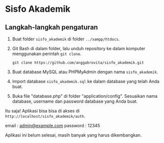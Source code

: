 # Sisfo Akademik


## Langkah-langkah pengaturan

1. Buat folder `sisfo_akademik` di folder `../xampp/htdocs`.

2. Git Bash di dalam folder, lalu unduh repository ke dalam komputer menggunakan perintah `git clone`.

    ```
    git clone https://github.com/anggabrovita/sisfo_akademik.git
    ```

3. Buat database MySQL atau PHPMyAdmin dengan nama `sisfo_akademik`.

4. Import database ``sisfo_akademik.sql`` ke dalam database yang telah Anda buat.

5. Buka file "database.php" di folder "application/config". Sesuaikan nama database, username dan password database yang Anda buat.

Itu saja! Aplikasi bisa bisa di akses di  ```http://localhost/sisfo_akademik/auth```.

email : admin@example.com
password : 12345

Aplikasi ini belum selesai, masih banyak yang harus dikembangkan.
